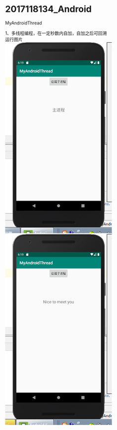# 2017118134_Android   
  
  MyAndroidThread   
   
1、多线程编程，在一定秒数内自加，自加之后可回溯   
   运行图片   
![image](https://raw.githubusercontent.com/Ao-Eliza/2017118134_Android/MyAndroidThread/images/1.png)
![image](https://raw.githubusercontent.com/Ao-Eliza/2017118134_Android/MyAndroidThread/images/2.png)    
  

